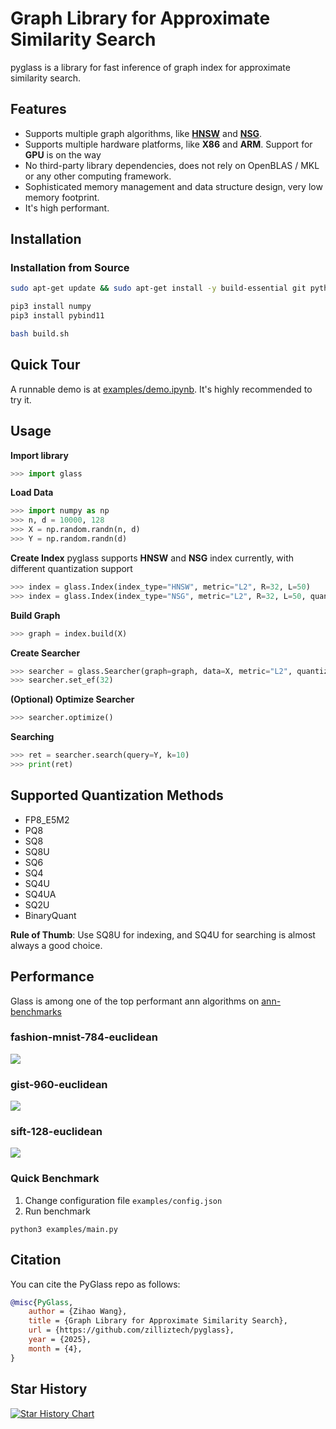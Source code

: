 # Graph Library for Approximate Similarity Search

pyglass is a library for fast inference of graph index for approximate similarity search.

## Features

- Supports multiple graph algorithms, like [**HNSW**](https://github.com/nmslib/hnswlib) and [**NSG**](https://github.com/ZJULearning/nsg).
- Supports multiple hardware platforms, like **X86** and **ARM**. Support for **GPU** is on the way
- No third-party library dependencies, does not rely on OpenBLAS / MKL or any other computing framework.
- Sophisticated memory management and data structure design, very low memory footprint.
- It's high performant.

## Installation

### Installation from Source
``` bash
sudo apt-get update && sudo apt-get install -y build-essential git python3 python3-distutils python3-venv
```
``` bash
pip3 install numpy
pip3 install pybind11
```
``` bash
bash build.sh
```

## Quick Tour
A runnable demo is at [examples/demo.ipynb](https://github.com/zilliztech/pyglass/blob/master/examples/demo.ipynb). It's highly recommended to try it.

## Usage
**Import library**
```python
>>> import glass
```
**Load Data**
```python
>>> import numpy as np
>>> n, d = 10000, 128
>>> X = np.random.randn(n, d)
>>> Y = np.random.randn(d)
```
**Create Index**
pyglass supports **HNSW** and **NSG** index currently, with different quantization support
```python
>>> index = glass.Index(index_type="HNSW", metric="L2", R=32, L=50)
>>> index = glass.Index(index_type="NSG", metric="L2", R=32, L=50, quant="SQ8U")
```
**Build Graph**
```python
>>> graph = index.build(X)
```
**Create Searcher**
```python
>>> searcher = glass.Searcher(graph=graph, data=X, metric="L2", quantizer="SQ4U")
>>> searcher.set_ef(32)
```
**(Optional) Optimize Searcher**
```python
>>> searcher.optimize()
```
**Searching**
```python
>>> ret = searcher.search(query=Y, k=10)
>>> print(ret)
```

## Supported Quantization Methods

- FP8_E5M2
- PQ8
- SQ8
- SQ8U
- SQ6
- SQ4
- SQ4U
- SQ4UA
- SQ2U
- BinaryQuant

**Rule of Thumb**: Use SQ8U for indexing, and SQ4U for searching is almost always a good choice.

## Performance

Glass is among one of the top performant ann algorithms on [ann-benchmarks](https://ann-benchmarks.com/)

### fashion-mnist-784-euclidean
![](docs/figures/fashion-mnist-784-euclidean_10_euclidean.png)
### gist-960-euclidean
![](docs/figures/gist-960-euclidean_10_euclidean.png)
### sift-128-euclidean
![](docs/figures/sift-128-euclidean_10_euclidean.png)

### Quick Benchmark

1. Change configuration file `examples/config.json`
2. Run benchmark
```
python3 examples/main.py
```

## Citation

You can cite the PyGlass repo as follows:
```bibtex
@misc{PyGlass,
    author = {Zihao Wang},
    title = {Graph Library for Approximate Similarity Search},
    url = {https://github.com/zilliztech/pyglass},
    year = {2025},
    month = {4},
}
```

## Star History

[![Star History Chart](https://api.star-history.com/svg?repos=hhy3/pyglass&type=Date)](https://www.star-history.com/#hhy3/pyglass&Date)